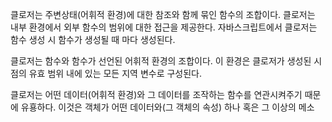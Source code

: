클로저는 주변상태(어휘적 환경)에 대한 참조와 함께 묶인 함수의 조합이다. 클로저는 내부 환경에서 외부 함수의 범위에 대한 접근을 제공한다. 자바스크립트에서 클로저는 함수 생성 시 함수가 생성될 때 마다 생성된다.

클로저는 함수와 함수가 선언된 어휘적 환경의 조합이다. 이 환경은 클로저가 생성된 시점의 유효 범위 내에 있는 모든 지역 변수로 구성된다.

클로저는 어떤 데이터(어휘적 환경)와 그 데이터를 조작하는 함수를 연관시켜주기 때문에 유횽하다. 이것은 객체가 어떤 데이터와(그 객체의 속성) 하나 혹은 그 이상의 메소